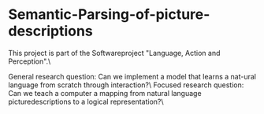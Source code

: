 # Semantic-Parsing-of-picture-descriptions
This project is part of the Softwareproject "Language, Action and Perception".\\

General research question:  Can we implement a model that learns a nat-ural language from scratch through interaction?\\
Focused research question:  Can we teach a computer a mapping from natural language picturedescriptions to a logical representation?\\
